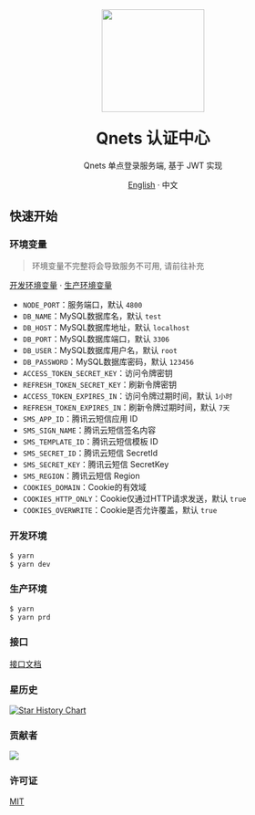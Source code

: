 <div align="center"><a name="readme-top"></a>
<img height="180" src="https://cdn.qnets.cn/logo.svg" />
<h1 style="margin-top: 1.5rem">Qnets 认证中心</h1>

Qnets 单点登录服务端, 基于 JWT 实现

[English](./README.md) · 中文

</div>

## 快速开始

### 环境变量

> 环境变量不完整将会导致服务不可用, 请前往补充

[开发环境变量](https://github.com/hzh11012/qnets-sso-koa2/tree/master/.env.development) ·
[生产环境变量](https://github.com/hzh11012/qnets-sso-koa2/tree/master/.env.production)

-   <code>NODE_PORT</code>：服务端口，默认 <code>4800</code>
-   <code>DB_NAME</code>：MySQL数据库名，默认 <code>test</code>
-   <code>DB_HOST</code>：MySQL数据库地址，默认 <code>localhost</code>
-   <code>DB_PORT</code>：MySQL数据库端口，默认 <code>3306</code>
-   <code>DB_USER</code>：MySQL数据库用户名，默认 <code>root</code>
-   <code>DB_PASSWORD</code>：MySQL数据库密码，默认 <code>123456</code>
-   <code>ACCESS_TOKEN_SECRET_KEY</code>：访问令牌密钥
-   <code>REFRESH_TOKEN_SECRET_KEY</code>：刷新令牌密钥
-   <code>ACCESS_TOKEN_EXPIRES_IN</code>：访问令牌过期时间，默认 <code>1小时</code>
-   <code>REFRESH_TOKEN_EXPIRES_IN</code>：刷新令牌过期时间，默认 <code>7天</code>
-   <code>SMS_APP_ID</code>：腾讯云短信应用 ID
-   <code>SMS_SIGN_NAME</code>：腾讯云短信签名内容
-   <code>SMS_TEMPLATE_ID</code>：腾讯云短信模板 ID
-   <code>SMS_SECRET_ID</code>：腾讯云短信 SecretId
-   <code>SMS_SECRET_KEY</code>：腾讯云短信 SecretKey
-   <code>SMS_REGION</code>：腾讯云短信 Region
-   <code>COOKIES_DOMAIN</code>：Cookie的有效域
-   <code>COOKIES_HTTP_ONLY</code>：Cookie仅通过HTTP请求发送，默认 <code>true</code>
-   <code>COOKIES_OVERWRITE</code>：Cookie是否允许覆盖，默认 <code>true</code>

### 开发环境

```bash
$ yarn
$ yarn dev
```

### 生产环境

```bash
$ yarn
$ yarn prd
```

### 接口

[接口文档](https://github.com/hzh11012/qnets-sso-koa2/tree/master/doc)

### 星历史

[![Star History Chart](https://api.star-history.com/svg?repos=hzh11012/qnets-sso-koa2&type=Date)](https://star-history.com/#hzh11012/qnets-sso-koa2)

### 贡献者

<a href="https://github.com/hzh11012/qnets-sso-koa2/graphs/contributors"><img src="https://contrib.rocks/image?repo=hzh11012/qnets-sso-koa2"></a>

### 许可证

[MIT](https://github.com/hzh11012/qnets-sso-koa2/blob/master/LICENSE)
